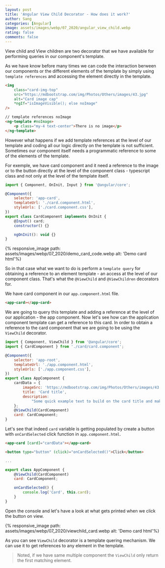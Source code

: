 ```yaml
---
layout: post
title: 'Angular View Child Decorator - How does it work?'
author: Sang
categories: [Angular]
image: assets/images/webp/07_2020/angular_view_child.webp
rating: false
comments: false
---
```


View child and View children are two decorator that we have available for performing queries in our component's template.

As we have know before many times we can code the interaction berween our components or the different elements of the template by simply using `template references` and accessing the element directly in the template.

```html
<img
	class="card-img-top"
	src="https://mdbootstrap.com/img/Photos/Others/images/43.jpg"
	alt="Card image cap"
	*ngIf="isImageVisible(); else noImage"
/>

// template references noImage
<ng-template #noImage>
	<p class="my-4 text-center">There is no image</p>
</ng-template>
```

However what happens if we add template references at the level of our template and coding all our logic directly on the template is not sufficient. Sometimes our component itself needs a programmatic reference to some of the elements of the template.

For exemple, we have card component and it need a reference to the image or to the button directly at the level of the component class - typescript class and not only at the level of the template itself.

```javascript
import { Component, OnInit, Input } from '@angular/core';

@Component({
	selector: 'app-card',
	templateUrl: './card.component.html',
	styleUrls: ['./card.component.css'],
})
export class CardComponent implements OnInit {
	@Input() card;
	constructor() {}

	ngOnInit(): void {}
}
```

{% responsive_image path: assets/images/webp/07_2020/demo_card_code.webp alt: 'Demo card html'%}

So in that case what we want to do is perform a `template query` for obtaining a reference to an element template - an access at the level of our component class. That's what the `@ViewChild` and `@ViewChildren` decorators for.

We have card component in our `app.component.html` file.

```html
<app-card></app-card>
```

We are going to query this template and adding a reference at the level of our application - the app component. Now let's see how can the application component template can get a reference to this card. In order to obtain a reference to the card component that we are going to be using the `ViewChild` decorator.

```javascript
import { Component, ViewChild } from '@angular/core';
import { CardComponent } from './card/card.component';

@Component({
	selector: 'app-root',
	templateUrl: './app.component.html',
	styleUrls: ['./app.component.css'],
})
export class AppComponent {
	cardData = {
		imageSrc: 'https://mdbootstrap.com/img/Photos/Others/images/43.jpg',
		title: 'Card title',
		description:
			"Some quick example text to build on the card title and make up the bulk of the card's content.",
	};
	@ViewChild(CardComponent)
	card: CardComponent;
}
```

Let's see that indeed `card` variable is getting populated by create a button with `onCardSelected` click function in `app.component.html`.

```html
<app-card [card]="cardData"></app-card>

<button type="button" (click)="onCardSelected()">Click</button>
```

```javascript
...

export class AppComponent {
	@ViewChild(CardComponent)
	card: CardComponent;

	onCardSelected() {
		console.log('Card', this.card);
	}
}
```

Open the console and let's have a look at what gets printed when we click the button on view.

{% responsive_image path: assets/images/webp/07_2020/viewchild_card.webp alt: 'Demo card html'%}

As you can see `ViewChild` decorator is a template quering mechanism. We can use it to get references to any element in the template.

> Noted, if we have same multiple component the `ViewChild` only return the first matching element.
